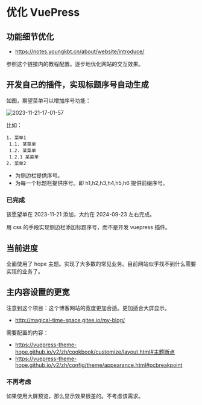 # 优化 VuePress

## 功能细节优化

- https://notes.youngkbt.cn/about/website/introduce/

参照这个链接内的教程配置。逐步地优化网站的交互效果。

## 开发自己的插件，实现标题序号自动生成

如图，期望菜单可以增加序号功能：

![2023-11-21-17-01-57](https://s2.loli.net/2023/11/21/DuqhNH9tv5pVfZM.png)

比如：

```text
1. 菜单1
 1.1. 某菜单
 1.2. 某菜单
 1.2.1 某菜单
2. 菜单2
```

- 为侧边栏提供序号。
- 为每一个标题栏提供序号。即 h1,h2,h3,h4,h5,h6 提供前缀序号。

### 已完成

该愿望单在 2023-11-21 添加，大约在 2024-09-23 左右完成。

用 css 的手段实现侧边栏添加标题序号，而不是开发 vuepress 插件。

## 当前进度

全面使用了 hope 主题。实现了大多数的常见业务。目前网站似乎找不到什么需要实现的业务了。

## 主内容设置的更宽

注意到这个项目：这个博客网站的宽度更加合适。更加适合大屏显示。

- http://magical-time-space.gitee.io/my-blog/

需要配置的内容：

- https://vuepress-theme-hope.github.io/v2/zh/cookbook/customize/layout.html#主题断点
- https://vuepress-theme-hope.github.io/v2/zh/config/theme/appearance.html#pcbreakpoint

### 不再考虑

如果使用大屏预览，那么显示效果很差的。不考虑该需求。
